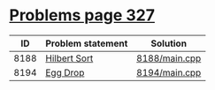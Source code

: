 # [Problems page 327](https://www.e-olymp.com/en/problems?page=327)


| ID   | Problem statement                                                       | Solution                       |
|------|-------------------------------------------------------------------------|--------------------------------|
| 8188 | [Hilbert Sort](https://www.e-olymp.com/en/contests/9151/problems/79572) | [8188/main.cpp](8188/main.cpp) |
| 8194 | [Egg Drop](https://www.e-olymp.com/en/problems/8194)                    | [8194/main.cpp](8194/main.cpp) |

